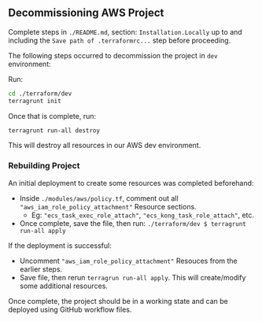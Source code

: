 ## Decommissioning AWS Project

Complete steps in `./README.md`, section: `Installation.Locally` up to and including the `Save path of .terraformrc...` step before proceeding.

The following steps occurred to decommission the project in `dev` environment:

Run:

```sh
cd ./terraform/dev
terragrunt init
```

Once that is complete, run:

```sh
terragrunt run-all destroy
```

This will destroy all resources in our AWS dev environment.

### Rebuilding Project

An initial deployment to create some resources was completed beforehand:

- Inside `./modules/aws/policy.tf`, comment out all `"aws_iam_role_policy_attachment"` Resource sections.
  - Eg: `"ecs_task_exec_role_attach"`, `"ecs_kong_task_role_attach"`, etc.
- Once complete, save the file, then run: `./terraform/dev $ terragrunt run-all apply`

If the deployment is successful:

- Uncomment `"aws_iam_role_policy_attachment"` Resouces from the earlier steps.
- Save file, then rerun `terragrun run-all apply`. This will create/modify some additional resources.

Once complete, the project should be in a working state and can be deployed using GitHub workflow files.
